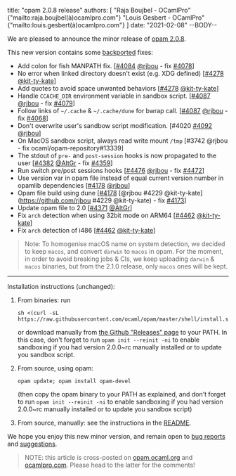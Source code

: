 title: "opam 2.0.8 release"
authors: [
  "Raja Boujbel - OCamlPro" {"mailto:raja.boujbel(à)ocamlpro.com"}
  "Louis Gesbert - OCamlPro" {"mailto:louis.gesbert(à)ocamlpro.com"}
]
date: "2021-02-08"
--BODY--

We are pleased to announce the minor release of [opam 2.0.8](https://github.com/ocaml/opam/releases/tag/2.0.8).

This new version contains some [backported](https://github.com/ocaml/opam/pull/4425) fixes:
 * Add colon for fish MANPATH fix. [[#4084](https://github.com/ocaml/opam/pull/4084) [@rjbou](https://github.com/rjbou) - fix [#4078](https://github.com/ocaml/opam/issues/4078)]
 * No error when linked directory doesn't exist (e.g. XDG defined) [[#4278](https://github.com/ocaml/opam/pull/4278) [@kit-ty-kate](https://github.com/kit-ty-kate)]
 * Add quotes to avoid space unwanted behaviors [[#4278](https://github.com/ocaml/opam/pull/4278) [@kit-ty-kate](https://github.com/kit-ty-kate)]
 * Handle `CCACHE_DIR` environment variable in sandbox script.  [[#4087](https://github.com/ocaml/opam/pull/4087) [@rjbou](https://github.com/rjbou) - fix [#4079](https://github.com/ocaml/opam/issues/4079)]
 * Follow links of `~/.cache` & `~/.cache/dune` for bwrap call.  [[#4087](https://github.com/ocaml/opam/pull/4087) [@rjbou](https://github.com/rjbou) - fix [#4068](https://github.com/ocaml/opam/issues/4068)]
 * Don't overwrite user's sandbow script modification. [#4020 [#4092](https://github.com/ocaml/opam/pull/4092) [@rjbou](https://github.com/rjbou)]
 * On MacOS sandbox script, always read write mount `/tmp` [#3742 @rjbou - fix ocaml/opam-repository#13339]
 * The stdout of `pre-` and `post-session` hooks is now propagated to the user [[#4382](https://github.com/ocaml/opam/pull/4382) [@AltGr](https://github.com/AltGr) - fix [#4359](https://github.com/ocaml/opam/issues/4359)]
 * Run switch pre/post sessions hooks [[#4476](https://github.com/ocaml/opam/pull/4476) [@rjbou](https://github.com/rjbou) - fix [#4472](https://github.com/ocaml/opam/issues/4472)]
 * Use version var in opam file instead of equal current version number in opamlib dependencies [[#4178](https://github.com/ocaml/opam/pull/4178) [@rjbou](https://github.com/rjbou)]
 * Opam file build using dune [[#4178](https://github.com/ocaml/opam/pull/4178) [@rjbou #4229 @kit-ty-kate](https://github.com/rjbou #4229 @kit-ty-kate) - fix [#4173](https://github.com/ocaml/opam/issues/4173)]
 * Update opam file to 2.0 [[#4371](https://github.com/ocaml/opam/pull/4371) [@AltGr](https://github.com/AltGr)]
 * Fix `arch` detection when using 32bit mode on ARM64 [[#4462](https://github.com/ocaml/opam/pull/4462) [@kit-ty-kate](https://github.com/kit-ty-kate)]
 * Fix `arch` detection of i486 [[#4462](https://github.com/ocaml/opam/pull/4462) [@kit-ty-kate](https://github.com/kit-ty-kate)]

> Note: To homogenise macOS name on system detection, we decided to keep `macos`, and convert `darwin` to `macos` in opam. For the moment, in order to avoid breaking jobs & CIs, we keep uploading `darwin` & `macos` binaries, but from the 2.1.0 release, only `macos` ones will be kept.

---

Installation instructions (unchanged):

1. From binaries: run

    ```
    sh <(curl -sL https://raw.githubusercontent.com/ocaml/opam/master/shell/install.sh)
    ```

    or download manually from [the Github "Releases" page](https://github.com/ocaml/opam/releases/tag/2.0.8) to your PATH. In this case, don't forget to run `opam init --reinit -ni` to enable sandboxing if you had version 2.0.0~rc manually installed or to update you sandbox script.

2. From source, using opam:

    ```
    opam update; opam install opam-devel
    ```

   (then copy the opam binary to your PATH as explained, and don't forget to run `opam init --reinit -ni` to enable sandboxing if you had version 2.0.0~rc manually installed or to update you sandbox script)

3. From source, manually: see the instructions in the [README](https://github.com/ocaml/opam/tree/2.0.8#compiling-this-repo).

We hope you enjoy this new minor version, and remain open to [bug reports](https://github.com/ocaml/opam/issues) and [suggestions](https://github.com/ocaml/opam/issues).

> NOTE: this article is cross-posted on [opam.ocaml.org](https://opam.ocaml.org/blog/) and [ocamlpro.com](http://www.ocamlpro.com/category/blog/). Please head to the latter for the comments!

